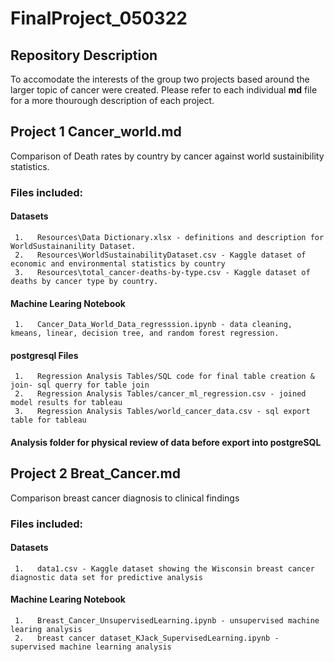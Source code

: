 # FinalProject_050322

## Repository Description

To accomodate the interests of the group two projects based around the larger topic of cancer were created.  Please refer to each individual **md** file for a more thourough description of each project.

## Project 1 Cancer_world.md

Comparison of Death rates by country by cancer against world sustainibility statistics.  

###  Files included:

#### Datasets
     1.   Resources\Data Dictionary.xlsx - definitions and description for WorldSustainanility Dataset.
     2.   Resources\WorldSustainabilityDataset.csv - Kaggle dataset of economic and environmental statistics by country
     3.   Resources\total_cancer-deaths-by-type.csv - Kaggle dataset of deaths by cancer type by country.

#### Machine Learing Notebook
     1.   Cancer_Data_World_Data_regresssion.ipynb - data cleaning, kmeans, linear, decision tree, and random forest regression.
     
#### postgresql Files
     1.   Regression Analysis Tables/SQL code for final table creation & join- sql querry for table join
     2.   Regression Analysis Tables/cancer_ml_regression.csv - joined model results for tableau
     3.   Regression Analysis Tables/world_cancer_data.csv - sql export table for tableau
     
#### Analysis folder for physical review of data before export into postgreSQL

## Project 2 Breat_Cancer.md

Comparison breast cancer diagnosis to clinical findings

###  Files included:

#### Datasets
     1.   data1.csv - Kaggle dataset showing the Wisconsin breast cancer diagnostic data set for predictive analysis

#### Machine Learing Notebook
     1.   Breast_Cancer_UnsupervisedLearning.ipynb - unsupervised machine learing analysis 
     2.   breast cancer dataset_KJack_SupervisedLearning.ipynb - supervised machine learning analysis
     

     
     
    
